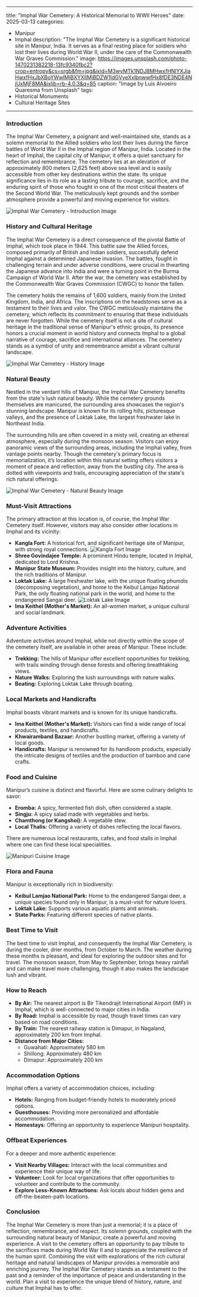 
---
title: "Imphal War Cemetery: A Historical Memorial to WWII Heroes"
date: 2025-03-13
categories:
  - Manipur
  - Imphal
description: "The Imphal War Cemetery is a significant historical site in Manipur, India. It serves as a final resting place for soldiers who lost their lives during World War II, under the care of the Commonwealth War Graves Commission."
image: https://images.unsplash.com/photo-1470231382218-13fc9340fbc2?crop=entropy&cs=srgb&fm=jpg&ixid=M3wyMTk1NDJ8MHwxfHNlYXJjaHwxfHxJbXBoYWwlMjBXYXIlMjBDZW1ldGVyeXxlbnwwfHx8fDE3NDE4NjUxMjF8MA&ixlib=rb-4.0.3&q=85
caption: "Image by Luís Alvoeiro Quaresma from Unsplash"
tags: 
  - Historical Monuments
  - Cultural Heritage Sites
---


### **Introduction**

The Imphal War Cemetery, a poignant and well-maintained site, stands as a solemn memorial to the Allied soldiers who lost their lives during the fierce battles of World War II in the Imphal region of Manipur, India. Located in the heart of Imphal, the capital city of Manipur, it offers a quiet sanctuary for reflection and remembrance. The cemetery lies at an elevation of approximately 800 meters (2,625 feet) above sea level and is easily accessible from other key destinations within the state. Its unique significance lies in its role as a lasting tribute to courage, sacrifice, and the enduring spirit of those who fought in one of the most critical theaters of the Second World War. The meticulously kept grounds and the somber atmosphere provide a powerful and moving experience for visitors.

<img src="placeholder_image_imphal_war_cemetery_intro.jpg" alt="Imphal War Cemetery - Introduction Image">

### **History and Cultural Heritage**

The Imphal War Cemetery is a direct consequence of the pivotal Battle of Imphal, which took place in 1944. This battle saw the Allied forces, composed primarily of British and Indian soldiers, successfully defend Imphal against a determined Japanese invasion. The battles, fought in challenging terrain and under adverse conditions, were crucial in thwarting the Japanese advance into India and were a turning point in the Burma Campaign of World War II. After the war, the cemetery was established by the Commonwealth War Graves Commission (CWGC) to honor the fallen.

The cemetery holds the remains of 1,600 soldiers, mainly from the United Kingdom, India, and Africa. The inscriptions on the headstones serve as a testament to their lives and valor. The CWGC meticulously maintains the cemetery, which reflects its commitment to ensuring that these individuals are never forgotten. While the cemetery itself is not a site of cultural heritage in the traditional sense of Manipur's ethnic groups, its presence honors a crucial moment in world history and connects Imphal to a global narrative of courage, sacrifice and international alliances. The cemetery stands as a symbol of unity and remembrance amidst a vibrant cultural landscape.

<img src="placeholder_image_imphal_war_cemetery_history.jpg" alt="Imphal War Cemetery - History Image">

### **Natural Beauty**

Nestled in the verdant hills of Manipur, the Imphal War Cemetery benefits from the state's lush natural beauty. While the cemetery grounds themselves are manicured, the surrounding area showcases the region's stunning landscape. Manipur is known for its rolling hills, picturesque valleys, and the presence of Loktak Lake, the largest freshwater lake in Northeast India.

The surrounding hills are often covered in a misty veil, creating an ethereal atmosphere, especially during the monsoon season. Visitors can enjoy panoramic views of the surrounding areas, including the Imphal valley, from vantage points nearby. Though the cemetery's primary focus is memorialization, it’s location within this natural setting offers visitors a moment of peace and reflection, away from the bustling city. The area is dotted with viewpoints and trails, encouraging appreciation of the state's rich natural offerings.

<img src="placeholder_image_imphal_war_cemetery_natural_beauty.jpg" alt="Imphal War Cemetery - Natural Beauty Image">

### **Must-Visit Attractions**

The primary attraction at this location is, of course, the Imphal War Cemetery itself. However, visitors may also consider other locations in Imphal and its vicinity:

*   **Kangla Fort:** A historical fort, and significant heritage site of Manipur, with strong royal connections. <img src="placeholder_image_kangla_fort.jpg" alt="Kangla Fort Image">
*   **Shree Govindajee Temple:** A prominent Hindu temple, located in Imphal, dedicated to Lord Krishna.
*   **Manipur State Museum:** Provides insight into the history, culture, and the rich traditions of Manipur.
*   **Loktak Lake:** A large freshwater lake, with the unique floating phumdis (decomposing vegetation), and home to the Keibul Lamjao National Park, the only floating national park in the world, and home to the endangered Sangai deer. <img src="placeholder_image_loktak_lake.jpg" alt="Loktak Lake Image">
*   **Ima Keithel (Mother's Market):** An all-women market, a unique cultural and social landmark.

### **Adventure Activities**

Adventure activities around Imphal, while not directly within the scope of the cemetery itself, are available in other areas of Manipur. These include:

*   **Trekking:** The hills of Manipur offer excellent opportunities for trekking, with trails winding through dense forests and offering breathtaking views.
*   **Nature Walks:** Exploring the lush surroundings with nature walks.
*   **Boating:** Exploring Loktak Lake through boating.

### **Local Markets and Handicrafts**

Imphal boasts vibrant markets and is known for its unique handicrafts.

*   **Ima Keithel (Mother's Market):** Visitors can find a wide range of local products, textiles, and handicrafts.
*   **Khwairamband Bazaar:** Another bustling market, offering a variety of local goods.
*   **Handicrafts:** Manipur is renowned for its handloom products, especially the intricate designs of textiles and the production of bamboo and cane crafts.

### **Food and Cuisine**

Manipur’s cuisine is distinct and flavorful. Here are some culinary delights to savor:

*   **Eromba:** A spicy, fermented fish dish, often considered a staple.
*   **Singju:** A spicy salad made with vegetables and herbs.
*   **Chamthong (or Kangshoi):** A vegetable stew.
*   **Local Thalis:** Offering a variety of dishes reflecting the local flavors.

There are numerous local restaurants, cafes, and food stalls in Imphal where one can find these local specialities.

<img src="placeholder_image_manipuri_cuisine.jpg" alt="Manipuri Cuisine Image">

### **Flora and Fauna**

Manipur is exceptionally rich in biodiversity:

*   **Keibul Lamjao National Park:** Home to the endangered Sangai deer, a unique species found only in Manipur, is a must-visit for nature lovers.
*   **Loktak Lake:** Supports various aquatic plants and animals.
*   **State Parks:** Featuring different species of native plants.

### **Best Time to Visit**

The best time to visit Imphal, and consequently the Imphal War Cemetery, is during the cooler, drier months, from October to March. The weather during these months is pleasant, and ideal for exploring the outdoor sites and for travel. The monsoon season, from May to September, brings heavy rainfall and can make travel more challenging, though it also makes the landscape lush and vibrant.

### **How to Reach**

*   **By Air:** The nearest airport is Bir Tikendrajit International Airport (IMF) in Imphal, which is well-connected to major cities in India.
*   **By Road:** Imphal is accessible by road, though travel times can vary based on road conditions.
*   **By Train:** The nearest railway station is Dimapur, in Nagaland, approximately 200 km from Imphal.
*   **Distance from Major Cities:**
    *   Guwahati: Approximately 580 km
    *   Shillong: Approximately 480 km
    *   Dimapur: Approximately 200 km

### **Accommodation Options**

Imphal offers a variety of accommodation choices, including:

*   **Hotels:** Ranging from budget-friendly hotels to moderately priced options.
*   **Guesthouses:** Providing more personalized and affordable accommodation.
*   **Homestays:** Offering an opportunity to experience Manipuri hospitality.

### **Offbeat Experiences**

For a deeper and more authentic experience:

*   **Visit Nearby Villages:** Interact with the local communities and experience their unique way of life.
*   **Volunteer:** Look for local organizations that offer opportunities to volunteer and contribute to the community.
*   **Explore Less-Known Attractions:** Ask locals about hidden gems and off-the-beaten-path locations.

### **Conclusion**

The Imphal War Cemetery is more than just a memorial; it is a place of reflection, remembrance, and respect. Its solemn grounds, coupled with the surrounding natural beauty of Manipur, create a powerful and moving experience. A visit to the cemetery offers an opportunity to pay tribute to the sacrifices made during World War II and to appreciate the resilience of the human spirit. Combining the visit with explorations of the rich cultural heritage and natural landscapes of Manipur provides a memorable and enriching journey. The Imphal War Cemetery stands as a testament to the past and a reminder of the importance of peace and understanding in the world. Plan a visit to experience the unique blend of history, nature, and culture that Imphal has to offer.


